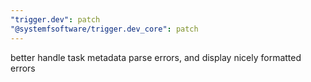 ```yaml
---
"trigger.dev": patch
"@systemfsoftware/trigger.dev_core": patch
---
```


better handle task metadata parse errors, and display nicely formatted errors
